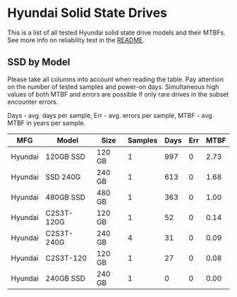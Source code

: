 Hyundai Solid State Drives
==========================

This is a list of all tested Hyundai solid state drive models and their MTBFs. See
more info on reliability test in the [README](https://github.com/linuxhw/SMART).

SSD by Model
------------

Please take all columns into account when reading the table. Pay attention on the
number of tested samples and power-on days. Simultaneous high values of both MTBF
and errors are possible if only rare drives in the subset encounter errors.

Days - avg. days per sample,
Err  - avg. errors per sample,
MTBF - avg. MTBF in years per sample.

| MFG       | Model              | Size   | Samples | Days  | Err   | MTBF |
|-----------|--------------------|--------|---------|-------|-------|------|
| Hyundai   | 120GB SSD          | 120 GB | 1       | 997   | 0     | 2.73   |
| Hyundai   | SSD 240G           | 240 GB | 1       | 613   | 0     | 1.68   |
| Hyundai   | 480GB SSD          | 480 GB | 1       | 363   | 0     | 1.00   |
| Hyundai   | C2S3T-120G         | 120 GB | 1       | 52    | 0     | 0.14   |
| Hyundai   | C2S3T-240G         | 240 GB | 4       | 31    | 0     | 0.09   |
| Hyundai   | C2S3T-120          | 120 GB | 1       | 27    | 0     | 0.08   |
| Hyundai   | 240GB SSD          | 240 GB | 1       | 0     | 0     | 0.00   |
